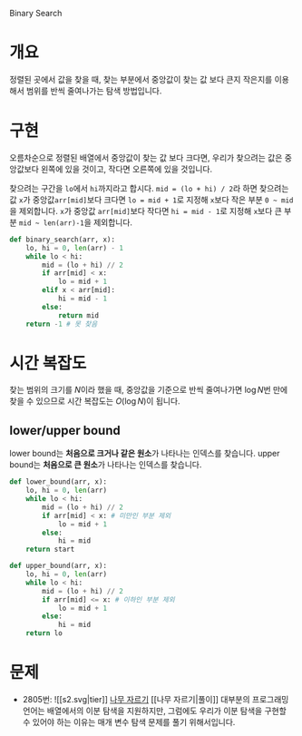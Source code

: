 Binary Search
# 개요
정렬된 곳에서 값을 찾을 때, 찾는 부분에서 중앙값이 찾는 값 보다 큰지 작은지를 이용해서 범위를 반씩 줄여나가는 탐색 방법입니다.
# 구현
오름차순으로 정렬된 배열에서 중앙값이 찾는 값 보다 크다면, 우리가 찾으려는 값은 중앙값보다 왼쪽에 있을 것이고, 작다면 오른쪽에 있을 것입니다.

찾으려는 구간을 `lo`에서 `hi`까지라고 합시다. `mid = (lo + hi) / 2`라 하면 찾으려는 값 `x`가 중앙값`arr[mid]`보다 크다면 `lo = mid + 1`로 지정해 `x`보다 작은 부분 `0 ~ mid`을 제외합니다. `x`가 중앙값 `arr[mid]`보다 작다면 `hi = mid - 1`로 지정해 `x`보다 큰 부분 `mid ~ len(arr)-1`을 제외합니다.
```python
def binary_search(arr, x):
    lo, hi = 0, len(arr) - 1
    while lo < hi:
        mid = (lo + hi) // 2
        if arr[mid] < x:
            lo = mid + 1
        elif x < arr[mid]:
            hi = mid - 1
        else:
            return mid
    return -1 # 못 찾음
```
# 시간 복잡도
찾는 범위의 크기를 $N$이라 했을 때, 중앙값을 기준으로 반씩 줄여나가면 $\log N$번 만에 찾을 수 있으므로 시간 복잡도는 $O(\log N)$이 됩니다.
## lower/upper bound
lower bound는 **처음으로 크거나 같은 원소**가 나타나는 인덱스를 찾습니다. upper bound는 **처음으로 큰 원소**가 나타나는 인덱스를 찾습니다.
```python
def lower_bound(arr, x):
    lo, hi = 0, len(arr)
    while lo < hi:
        mid = (lo + hi) // 2
        if arr[mid] < x: # 미만인 부분 제외
            lo = mid + 1
        else:
            hi = mid
    return start

def upper_bound(arr, x):
    lo, hi = 0, len(arr)
    while lo < hi:
        mid = (lo + hi) // 2
        if arr[mid] <= x: # 이하인 부분 제외
            lo = mid + 1
        else:
            hi = mid
    return lo
```
# 문제
- 2805번: ![[s2.svg|tier]] [나무 자르기](https://www.acmicpc.net/problem/2805) [[나무 자르기|풀이]]
    대부분의 프로그래밍 언어는 배열에서의 이분 탐색을 지원하지만, 그럼에도 우리가 이분 탐색을 구현할 수 있어야 하는 이유는 매개 변수 탐색 문제를 풀기 위해서입니다.